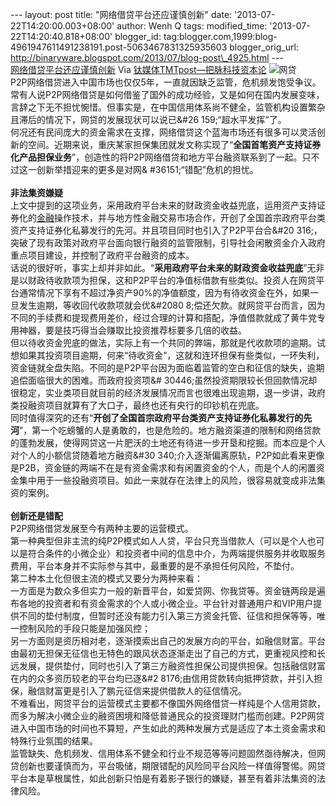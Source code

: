 --- layout: post title: "网络借贷平台还应谨慎创新" date:
'2013-07-22T14:20:00.003+08:00' author: Wenh Q tags: modified\_time:
'2013-07-22T14:20:40.818+08:00' blogger\_id:
tag:blogger.com,1999:blog-4961947611491238191.post-5063467831325935603
blogger\_orig\_url:
http://binaryware.blogspot.com/2013/07/blog-post\_4925.html ---
[\
网络借贷平台还应谨慎创新](http://www.tmtpost.com/50103.html)
Via [钛媒体TMTpost—把脉科技资本论](http://www.tmtpost.com/)
![网贷](http://www.tmtpost.com/wp-content/uploads/2013/07/137311382256.jpg "网贷")\
P2P网络借贷进入中国市场也仅仅5年，一直就因缺乏监管，危机频发饱受争议。常有人说P2P网络借贷是如何借鉴了国外的成功经验，又是如何在国内发展变味，言辞之下无不担忧惋惜。但事实是，在中国信用体系尚不健全，监管机构设置繁杂且滞后的情况下，网贷的发展现状可以说已&\#26
159;“超水平发挥”了。\
何况还有民间庞大的资金需求在支撑，网络借贷这个蓝海市场还有很多可以灵活创新的空间。近期来说，重庆某家担保集团就发文称实现了“**全国首笔资产支持证券化产品担保业务**”，创造性的将P2P网络借贷和地方平台融资联系到了一起。只不过这一创新举措迎来的更多是对网&
\#36151;“错配”危机的担忧。\
\
**非法集资嫌疑**\
上文中提到的这项业务，采用政府平台未来的财政资金收益兜底，运用资产支持证券化的[金融](http://www.tmtpost.com/tag/%E9%87%91%E8%9E%8D "查看 金融 中的全部文章")操作技术，并与地方性金融交易市场合作，开创了全国首宗政府平台类资产支持证券化私募发行的先河。并且项目同时也引入了P2P平台合&\#20
316;，突破了现有政策对政府平台面向银行融资的监管限制，引导社会闲散资金介入政府重点项目建设，并控制了政府平台融资的成本。\
话说的很好听，事实上却并非如此。“**采用政府平台未来的财政资金收益兜底**”无非是以财政待收款项为担保，这和P2P平台的净值标借款有些类似。投资人在网贷平台通常情况下享有不超过净资产90%的净值额度，因为有待收资金在外，如果一旦发生逾期，等收回代收款项就会优&\#2080
8;偿还欠款。就网贷平台而言，因为不同的手续费和提现费用差价，经过合理的计算和搭配，净值借款就成了黄牛党专用神器，要是技巧得当会赚取比投资推荐标要多几倍的收益。\
但以待收资金兜底的做法，实际上有一个共同的弊端，那就是代收款项的逾期。试想如果其投资项目逾期，何来“待收资金”，这就和连环担保有些类似，一环失利，资金链就全盘失陷。不同的是P2P平台因为面临着监管的空白和征信的缺失，逾期追偿面临很大的困难。而政府投资项&\#
30446;虽然投资期限较长但回款情况却很稳定，实业类项目就目前的经济发展情况而言也很难出现逾期，退一步讲，政府类投融资项目就算有了大口子，最终也还有央行的印钞机在兜底。\
同时值得深究的还有“**开创了全国首宗政府平台类资产支持证券化私募发行的先河**”，第一个吃螃蟹的人是勇敢的，也是危险的。地方融资渠道的限制和网络贷款的蓬勃发展，使得网贷这一片肥沃的土地还有待进一步开垦和挖掘。而本应是个人对个人的小额信贷随着地方融资&\#30
340;介入逐渐偏离原轨，P2P如此看来更像是P2B，资金链的两端不在是有资金需求和有闲置资金的个人，而是个人的闲置资金集中用于一些投融资项目。如此一来就存在法律上的风险，很容易就变成非法集资的案例。\
\
**创新还是错配**\
P2P网络借贷发展至今有两种主要的运营模式。\
第一种典型但非主流的纯P2P模式如人人贷，平台只充当借款人（可以是个人也可以是符合条件的小微企业）和投资者中间的信息中介，为两端提供服务并收取服务费用，平台本身并不实际参与其中，最重要的是不承担任何风险，不垫付。\
第二种本土化但很主流的模式又要分为两种来看：\
一方面是为数众多但实力一般的新晋平台，如爱贷网、你我贷等。资金链两段是遍布各地的投资者和有资金需求的个人或小微企业。平台针对普通用户和VIP用户提供不同的垫付制度，但暂时还没有能力引入第三方资金托管、征信和担保等等，唯一控制风险的手段只能是加强风控；\
另一方面则是资历相对老，逐渐摸索出自己的发展方向的平台，如融信财富。平台由最初无担保无征信也无特色的跟风状态逐渐走出了自己的方式，更重视风控和长远发展，提供垫付，同时也引入了第三方融资性担保公司提供担保。包括融信财富在内的众多资历较老的平台均已逐&\#2
8176;由信用贷款转向抵押贷款，并引入担保，融信财富更是引入了鹏元征信来提供借款人的征信情况。\
不难看出，网贷平台的运营模式主要都不像国外网络借贷一样纯是个人信用贷款，而多为解决小微企业的融资困境和降低普通民众的投资理财门槛而创建。P2P网贷进入中国市场的时间也不算短，产生如此的两种发展方式是适应了本土资金需求和特殊行业氛围的结果。\
监管缺失、危机频发、信用体系不健全和行业不规范等等问题固然亟待解决，但网贷创新也要谨慎而为，平台吸储，期限错配的风险同平台风险一样值得警惕。网贷平台本是草根属性，如此创新只怕是有着影子银行的嫌疑，甚至有着非法集资的法律风险。
